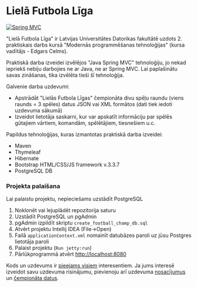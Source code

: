 # Lielā Futbola Līga

[![Spring MVC](http://www.javapointer.com/wp-content/uploads/2016/05/spring.png?fit=225%2C150)](https://spring.io)

"Lielā Futbola Līga" ir Latvijas Universitātes Datorikas fakultātē uzdots 2. praktiskais darbs kursā "Modernās programmēšanas tehnoloģijas" (kursa vadītājs - Edgars Celms).

Praktiskā darba izveidei izvēlējos "Java Spring MVC" tehnoloģiju, jo nekad iepriekš nebiju darbojies ne ar Java, ne ar Spring MVC. Lai paplašinātu savas zināšanas, tika izvēlēta tieši šī tehnoloģija.

Galvenie darba uzdevumi:
  - Apstrādāt "Lielās Futbola Līgas" čempionāta divu spēļu raundu (viens raunds = 3 spēles) datus JSON vai XML formātos (dati tiek iedoti uzdevuma sākumā)
  - Izveidot lietotāja saskarni, kur var apskatīt informāciju par spēlēs gūtajiem vārtiem, komandām, spēlētājiem, tiesnešiem u.c.

Papildus tehnoloģijas, kuras izmantotas praktiskā darba izveidei:
  - Maven
  - Thymeleaf
  - Hibernate
  - Bootstrap HTML/CSS/JS framework v.3.3.7
  - PostgreSQL DB
 
### Projekta palaišana

Lai palaistu projektu, nepieciešams uzstādīt PostgreSQL

1. Noklonēt vai lejuplādēt repozitorija saturu
2. Uzstādīt PostgreSQL un pgAdmin
3. pgAdmin izpildīt skriptu `create_football_champ_db.sql`
4. Atvērt projektu Intellij IDEA (File->Open)
5. Failā `applicationContext.xml` nomainīt datubāzes paroli uz jūsu Postgres lietotāja paroli
6. Palaist projektu (`Run jetty:run`)
7. Pārlūkprogrammā atvērt [http://localhost:8080][localhost]

Kods un uzdevums ir [pieejams visiem][football] interesentiem.
Ja jums interesē izveidot savu uzdevuma risinājumu, pievienoju arī uzdevuma [nosacījumus][doc] un [čempionāta datus][data].

   [localhost]: <http://localhost:8080> 
   [football]: <https://github.com/AlekssGu/spring-mvc-football-championship>
   [doc]: <https://github.com/AlekssGu/spring-mvc-football-championship/blob/master/uzdevums.pdf>
   [data]: <https://github.com/AlekssGu/spring-mvc-football-championship/blob/master/dati.zip>